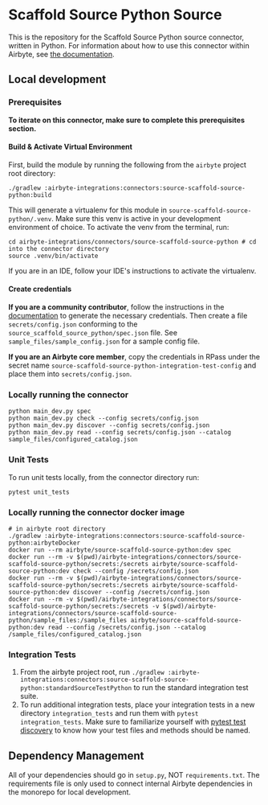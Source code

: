 # Scaffold Source Python Source 

This is the repository for the Scaffold Source Python source connector, written in Python. 
For information about how to use this connector within Airbyte, see [the documentation](https://docs.airbyte.io/integrations/sources/scaffold-source-python).

## Local development

### Prerequisites
**To iterate on this connector, make sure to complete this prerequisites section.**

#### Build & Activate Virtual Environment
First, build the module by running the following from the `airbyte` project root directory: 
```
./gradlew :airbyte-integrations:connectors:source-scaffold-source-python:build
```

This will generate a virtualenv for this module in `source-scaffold-source-python/.venv`. Make sure this venv is active in your
development environment of choice. To activate the venv from the terminal, run:
```
cd airbyte-integrations/connectors/source-scaffold-source-python # cd into the connector directory
source .venv/bin/activate
```
If you are in an IDE, follow your IDE's instructions to activate the virtualenv.

#### Create credentials
**If you are a community contributor**, follow the instructions in the [documentation](https://docs.airbyte.io/integrations/sources/scaffold-source-python)
to generate the necessary credentials. Then create a file `secrets/config.json` conforming to the `source_scaffold_source_python/spec.json` file.
See `sample_files/sample_config.json` for a sample config file.

**If you are an Airbyte core member**, copy the credentials in RPass under the secret name `source-scaffold-source-python-integration-test-config`
and place them into `secrets/config.json`.


### Locally running the connector
```
python main_dev.py spec
python main_dev.py check --config secrets/config.json
python main_dev.py discover --config secrets/config.json
python main_dev.py read --config secrets/config.json --catalog sample_files/configured_catalog.json
```

### Unit Tests
To run unit tests locally, from the connector directory run:
```
pytest unit_tests
```

### Locally running the connector docker image
```
# in airbyte root directory
./gradlew :airbyte-integrations:connectors:source-scaffold-source-python:airbyteDocker
docker run --rm airbyte/source-scaffold-source-python:dev spec
docker run --rm -v $(pwd)/airbyte-integrations/connectors/source-scaffold-source-python/secrets:/secrets airbyte/source-scaffold-source-python:dev check --config /secrets/config.json
docker run --rm -v $(pwd)/airbyte-integrations/connectors/source-scaffold-source-python/secrets:/secrets airbyte/source-scaffold-source-python:dev discover --config /secrets/config.json
docker run --rm -v $(pwd)/airbyte-integrations/connectors/source-scaffold-source-python/secrets:/secrets -v $(pwd)/airbyte-integrations/connectors/source-scaffold-source-python/sample_files:/sample_files airbyte/source-scaffold-source-python:dev read --config /secrets/config.json --catalog /sample_files/configured_catalog.json
```

### Integration Tests
1. From the airbyte project root, run `./gradlew :airbyte-integrations:connectors:source-scaffold-source-python:standardSourceTestPython` to run the standard integration test suite.
1. To run additional integration tests, place your integration tests in a new directory `integration_tests` and run them with `pytest integration_tests`.
   Make sure to familiarize yourself with [pytest test discovery](https://docs.pytest.org/en/latest/goodpractices.html#test-discovery) to know how your test files and methods should be named.

## Dependency Management
All of your dependencies should go in `setup.py`, NOT `requirements.txt`. The requirements file is only used to connect internal Airbyte dependencies in the monorepo for local development.
